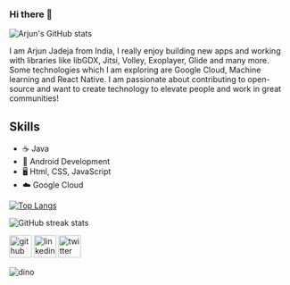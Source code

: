 ### Hi there 👋

![Arjun's GitHub stats](https://github-readme-stats.vercel.app/api?username=ArjunJadeja&show_icons=true&theme=radical)

I am Arjun Jadeja from India, I really enjoy building new apps and working with libraries like libGDX, Jitsi, Volley, Exoplayer, Glide and many more. Some technologies which I am exploring are Google Cloud, Machine learning and React Native. I am passionate about contributing to open-source and want to create technology to elevate people and work in great communities!

## Skills
* ☕️ Java
* 📱 Android Development
* 🖥 Html, CSS, JavaScript
* ☁️ Google Cloud

[![Top Langs](https://github-readme-stats.vercel.app/api/top-langs/?username=anuraghazra&layout=compact)](https://github.com/anuraghazra/github-readme-stats)

![GitHub streak stats](https://github-readme-streak-stats.herokuapp.com/?user=ArjunJadeja) 

[<img src='https://cdn.jsdelivr.net/npm/simple-icons@3.0.1/icons/github.svg' alt='github' height='40'>](https://github.com/ArjunJadeja)  [<img src='https://cdn.jsdelivr.net/npm/simple-icons@3.0.1/icons/linkedin.svg' alt='linkedin' height='40'>](https://www.linkedin.com/in/arjun-jadeja/)  [<img src='https://cdn.jsdelivr.net/npm/simple-icons@3.0.1/icons/twitter.svg' alt='twitter' height='40'>](https://twitter.com/thearjunjadeja)  

![dino](https://user-images.githubusercontent.com/81246797/137336031-ff634dd1-49c5-4592-9615-44e38dafc872.gif)


